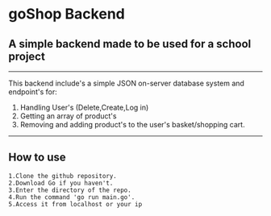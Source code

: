 # goShop Backend

## A simple backend made to be used for a school project

---
This backend include's a simple JSON on-server database system and endpoint's for:
    
1. Handling User's (Delete,Create,Log in)
2. Getting an array of product's
3. Removing and adding product's to the user's basket/shopping cart.

---

## How to use
    1.Clone the github repository.    
    2.Download Go if you haven't.
    3.Enter the directory of the repo.
    4.Run the command 'go run main.go'.
    5.Access it from localhost or your ip